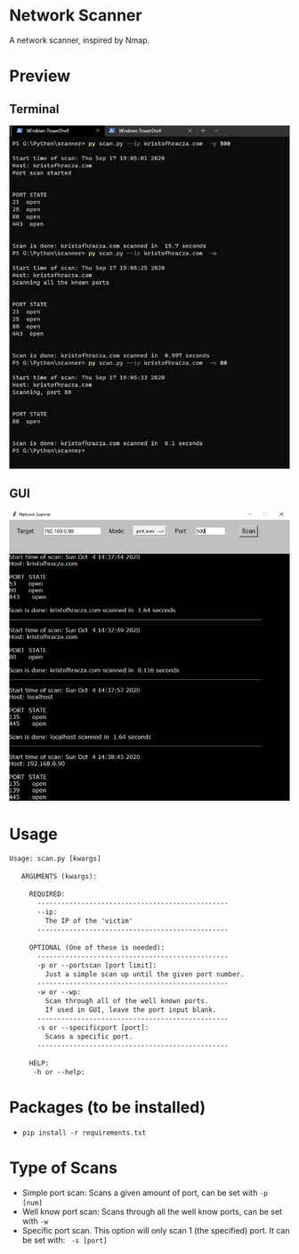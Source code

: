 # Network Scanner
A network scanner, inspired by Nmap.

# Preview
  ## Terminal
 ![preview](prev.png)
  ## GUI
 ![preview](gui.png)
 
 # Usage
 ```
 Usage: scan.py [kwargs]
    
    ARGUMENTS (kwargs):

      REQUIRED:
        ------------------------------------------------
        --ip: 
          The IP of the 'victim'
        ------------------------------------------------

      OPTIONAL (One of these is needed):
        ------------------------------------------------
        -p or --portscan [port limit]:
          Just a simple scan up until the given port number.
        ------------------------------------------------
        -w or --wp:
          Scan through all of the well known ports.
          If used in GUI, leave the port input blank.
        ------------------------------------------------
        -s or --specificport [port]:
          Scans a specific port.
        ------------------------------------------------

      HELP:
       -h or --help:  
 ```
 
 # Packages (to be installed)
 - ``` pip install -r requirements.txt ```
 
 # Type of Scans
 - Simple port scan: Scans a given amount of port, can be set with ```-p [num] ```
 - Well know port scan: Scans through all the well know ports, can be set with ```-w ```
 - Specific port scan. This option will only scan 1 (the specified) port. It can be set with: ``` -s [port]```
 
